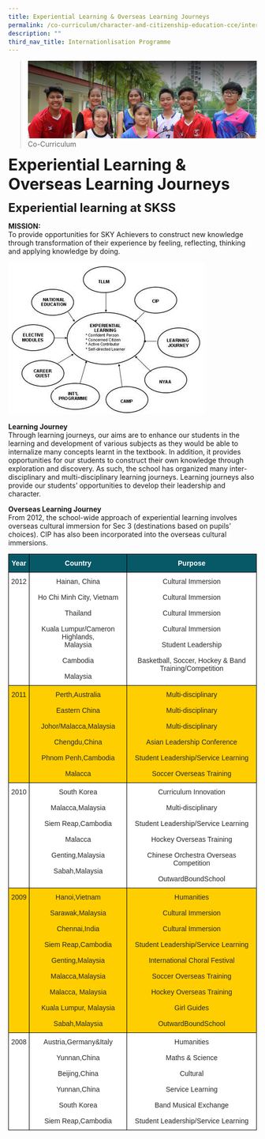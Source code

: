 ```yaml
---
title: Experiential Learning & Overseas Learning Journeys
permalink: /co-curriculum/character-and-citizenship-education-cce/internationlisation-programme/exp-learning
description: ""
third_nav_title: Internationlisation Programme
---
```

>![](/images/About%20us.jpg)
>Co-Curriculum

**<font size=6>Experiential Learning & Overseas Learning Journeys</font>**<br>

**<font size=5>Experiential learning at SKSS</font>**<br>

**MISSION:**<br>
To provide opportunities for SKY Achievers to construct new knowledge through transformation of their experience by feeling, reflecting, thinking and applying knowledge by doing.

![](/images/CCE/experiential%20learning%201.jpg)

**Learning Journey**<br>
Through learning journeys, our aims are to enhance our students in the learning and development of various subjects as they would be able to internalize many concepts learnt in the textbook. In addition, it provides opportunities for our students to construct their own knowledge through exploration and discovery. As such, the school has organized many inter-disciplinary and multi-disciplinary learning journeys. Learning journeys also provide our students’ opportunities to develop their leadership and character.

  
**Overseas Learning Journey**<br>
From 2012, the school-wide approach of experiential learning involves overseas cultural immersion for Sec 3 (destinations based on pupils’ choices). CIP has also been incorporated into the overseas cultural immersions.

<table style="border-collapse:collapse;border-spacing:0" class="tg"><thead><tr><th style="background-color:#075968;border-color:black;border-style:solid;border-width:1px;color:#FFF;font-family:Arial, sans-serif;font-size:14px;font-weight:bold;overflow:hidden;padding:10px 5px;text-align:center;vertical-align:middle;word-break:normal"><span style="color:#FFF;background-color:#075968">Year</span></th><th style="background-color:#075968;border-color:black;border-style:solid;border-width:1px;color:#FFF;font-family:Arial, sans-serif;font-size:14px;font-weight:bold;overflow:hidden;padding:10px 5px;text-align:center;vertical-align:middle;word-break:normal"><span style="color:#FFF;background-color:#075968">Country</span></th><th style="background-color:#075968;border-color:black;border-style:solid;border-width:1px;color:#FFF;font-family:Arial, sans-serif;font-size:14px;font-weight:bold;overflow:hidden;padding:10px 5px;text-align:center;vertical-align:middle;word-break:normal"><span style="color:#FFF;background-color:#075968">Purpose</span></th></tr></thead><tbody><tr><td style="background-color:#FFF;border-color:black;border-style:solid;border-width:1px;color:#282828;font-family:Arial, sans-serif;font-size:14px;overflow:hidden;padding:10px 5px;text-align:center;vertical-align:top;word-break:normal">2012<br></td><td style="background-color:#FFF;border-color:black;border-style:solid;border-width:1px;color:#282828;font-family:Arial, sans-serif;font-size:14px;overflow:hidden;padding:10px 5px;text-align:center;vertical-align:top;word-break:normal">Hainan, China<br><br>Ho Chi Minh City, Vietnam<br><br>Thailand<br><br>Kuala Lumpur/Cameron Highlands, <br>Malaysia<br><br>Cambodia<br><br>Malaysia</td><td style="background-color:#FFF;border-color:black;border-style:solid;border-width:1px;color:#282828;font-family:Arial, sans-serif;font-size:14px;overflow:hidden;padding:10px 5px;text-align:center;vertical-align:top;word-break:normal">Cultural Immersion<br><br>Cultural Immersion<br><br>Cultural Immersion<br><br>Cultural Immersion<br><br>Student Leadership<br><br>Basketball, Soccer, Hockey &amp; Band Training/Competition</td></tr><tr><td style="background-color:#FFCE00;border-color:black;border-style:solid;border-width:1px;color:#282828;font-family:Arial, sans-serif;font-size:14px;overflow:hidden;padding:10px 5px;text-align:center;vertical-align:top;word-break:normal">2011</td><td style="background-color:#FFCE00;border-color:black;border-style:solid;border-width:1px;color:#282828;font-family:Arial, sans-serif;font-size:14px;overflow:hidden;padding:10px 5px;text-align:center;vertical-align:top;word-break:normal">Perth,Australia<br><br>Eastern China<br><br>Johor/Malacca,Malaysia<br><br>Chengdu,China<br><br>Phnom Penh,Cambodia<br><br>Malacca</td><td style="background-color:#FFCE00;border-color:black;border-style:solid;border-width:1px;color:#282828;font-family:Arial, sans-serif;font-size:14px;overflow:hidden;padding:10px 5px;text-align:center;vertical-align:top;word-break:normal">Multi-disciplinary<br><br>Multi-disciplinary<br><br>Multi-disciplinary<br><br>Asian Leadership Conference<br><br>Student Leadership/Service Learning<br><br>Soccer Overseas Training</td></tr><tr><td style="background-color:#FFF;border-color:black;border-style:solid;border-width:1px;color:#282828;font-family:Arial, sans-serif;font-size:14px;overflow:hidden;padding:10px 5px;text-align:center;vertical-align:top;word-break:normal">2010</td><td style="background-color:#FFF;border-color:black;border-style:solid;border-width:1px;color:#282828;font-family:Arial, sans-serif;font-size:14px;overflow:hidden;padding:10px 5px;text-align:center;vertical-align:top;word-break:normal">South Korea<br><br>Malacca,Malaysia<br><br>Siem Reap,Cambodia<br><br>Malacca<br><br>Genting,Malaysia<br><br>Sabah,Malaysia</td><td style="background-color:#FFF;border-color:black;border-style:solid;border-width:1px;color:#282828;font-family:Arial, sans-serif;font-size:14px;overflow:hidden;padding:10px 5px;text-align:center;vertical-align:top;word-break:normal">Curriculum Innovation<br><br>Multi-disciplinary<br><br>Student Leadership/Service Learning<br><br>Hockey Overseas Training<br><br>Chinese Orchestra Overseas Competition<br><br>OutwardBoundSchool</td></tr><tr><td style="background-color:#FFCE00;border-color:black;border-style:solid;border-width:1px;color:#282828;font-family:Arial, sans-serif;font-size:14px;overflow:hidden;padding:10px 5px;text-align:center;vertical-align:top;word-break:normal">2009</td><td style="background-color:#FFCE00;border-color:black;border-style:solid;border-width:1px;color:#282828;font-family:Arial, sans-serif;font-size:14px;overflow:hidden;padding:10px 5px;text-align:center;vertical-align:top;word-break:normal">Hanoi,Vietnam<br><br>Sarawak,Malaysia<br><br>Chennai,India<br><br>Siem Reap,Cambodia<br><br>Genting,Malaysia<br><br>Malacca,Malaysia<br><br>Malacca, Malaysia<br><br>Kuala Lumpur, Malaysia<br><br>Sabah,Malaysia</td><td style="background-color:#FFCE00;border-color:black;border-style:solid;border-width:1px;color:#282828;font-family:Arial, sans-serif;font-size:14px;overflow:hidden;padding:10px 5px;text-align:center;vertical-align:top;word-break:normal">Humanities<br><br>Cultural Immersion<br><br>Cultural Immersion<br><br>Student Leadership/Service Learning<br><br>International Choral Festival<br><br>Soccer Overseas Training<br><br>Hockey Overseas Training<br><br>Girl Guides<br><br>OutwardBoundSchool</td></tr><tr><td style="background-color:#FFF;border-color:black;border-style:solid;border-width:1px;color:#282828;font-family:Arial, sans-serif;font-size:14px;overflow:hidden;padding:10px 5px;text-align:center;vertical-align:top;word-break:normal">2008</td><td style="background-color:#FFF;border-color:black;border-style:solid;border-width:1px;color:#282828;font-family:Arial, sans-serif;font-size:14px;overflow:hidden;padding:10px 5px;text-align:center;vertical-align:top;word-break:normal">Austria,Germany&amp;Italy<br><br>Yunnan,China<br><br>Beijing,China<br><br>Yunnan,China<br><br>South Korea<br><br>Siem Reap,Cambodia<br></td><td style="background-color:#FFF;border-color:black;border-style:solid;border-width:1px;color:#282828;font-family:Arial, sans-serif;font-size:14px;overflow:hidden;padding:10px 5px;text-align:center;vertical-align:top;word-break:normal">Humanities<br><br>Maths &amp; Science<br><br>Cultural<br><br>Service Learning<br><br>Band Musical Exchange<br><br>Student Leadership/Service Learning</td></tr></tbody></table>